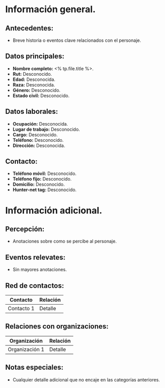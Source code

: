 # Información general.

## Antecedentes:

- Breve historia o eventos clave relacionados con el personaje.
## Datos principales:

- **Nombre completo:** <% tp.file.title %>.
- **Rut:** Desconocido.
- **Edad:** Desconocida.
- **Raza:** Desconocida.
- **Género:** Desconocido.
- **Estado civil:** Desconocido.

## Datos laborales:

- **Ocupación:** Desconocida.
- **Lugar de trabajo:** Desconocido.
- **Cargo:** Desconocido.
- **Teléfono:** Desconocido.
- **Dirección:** Desconocida.

## Contacto:

- **Teléfono móvil:** Desconocido.
- **Teléfono fijo:** Desconocido.
- **Domicilio:** Desconocido.
- **Hunter-net tag:** Desconocido.

# Información adicional.

## Percepción:

- Anotaciones sobre como se percibe al personaje.
## Eventos relevates:

- Sin mayores anotaciones.
## Red de contactos:

| Contacto   | Relación  |
|------------|-----------|
| Contacto 1 | Detalle   |

## Relaciones con organizaciones:

| Organización   | Relación  |
|----------------|-----------|
| Organización 1 | Detalle   |

## Notas especiales:

- Cualquier detalle adicional que no encaje en las categorías anteriores.